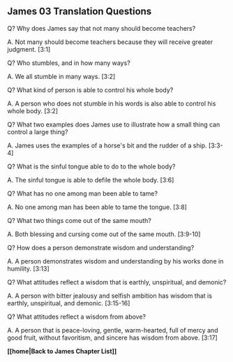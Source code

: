 ## James 03 Translation Questions ##

Q? Why does James say that not many should become teachers?

A. Not many should become teachers because they will receive greater judgment. [3:1]

Q? Who stumbles, and in how many ways?

A. We all stumble in many ways. [3:2]

Q? What kind of person is able to control his whole body?

A. A person who does not stumble in his words is also able to control his whole body. [3:2]

Q? What two examples does James use to illustrate how a small thing can control a large thing?

A. James uses the examples of a horse's bit and the rudder of a ship. [3:3-4]

Q? What is the sinful tongue able to do to the whole body?

A. The sinful tongue is able to defile the whole body. [3:6]

Q? What has no one among man been able to tame?

A. No one among man has been able to tame the tongue. [3:8]

Q? What two things come out of the same mouth?

A. Both blessing and cursing come out of the same mouth. [3:9-10]

Q? How does a person demonstrate wisdom and understanding?

A. A person demonstrates wisdom and understanding by his works done in humility. [3:13]

Q? What attitudes reflect a wisdom that is earthly, unspiritual, and demonic?

A. A person with bitter jealousy and selfish ambition has wisdom that is earthly, unspiritual, and demonic. [3:15-16]

Q? What attitudes reflect a wisdom from above?

A. A person that is peace-loving, gentle, warm-hearted, full of mercy and good fruit, without favoritism, and sincere has wisdom from above. [3:17]

__[[home|Back to James Chapter List]]__

